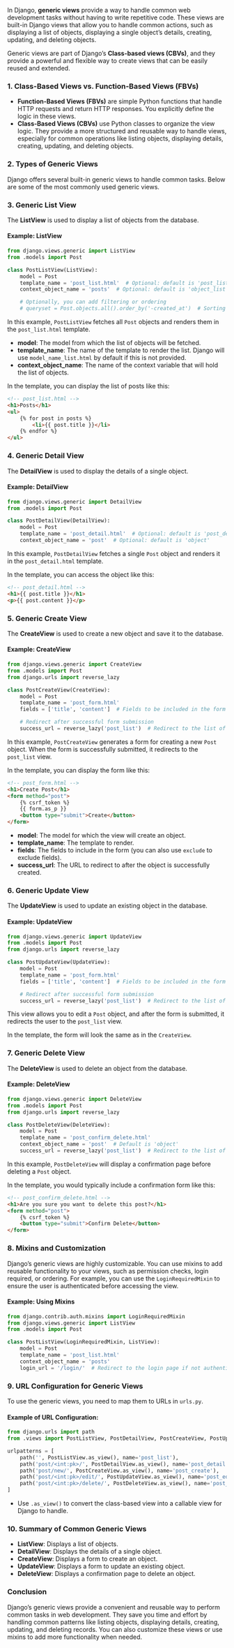 In Django, **generic views** provide a way to handle common web development tasks without having to write repetitive code. These views are built-in Django views that allow you to handle common actions, such as displaying a list of objects, displaying a single object’s details, creating, updating, and deleting objects.

Generic views are part of Django’s **Class-based views (CBVs)**, and they provide a powerful and flexible way to create views that can be easily reused and extended.

### 1. **Class-Based Views vs. Function-Based Views (FBVs)**
- **Function-Based Views (FBVs)** are simple Python functions that handle HTTP requests and return HTTP responses. You explicitly define the logic in these views.
- **Class-Based Views (CBVs)** use Python classes to organize the view logic. They provide a more structured and reusable way to handle views, especially for common operations like listing objects, displaying details, creating, updating, and deleting objects.

### 2. **Types of Generic Views**

Django offers several built-in generic views to handle common tasks. Below are some of the most commonly used generic views.

### 3. **Generic List View**
The **ListView** is used to display a list of objects from the database.

#### Example: ListView

```python
from django.views.generic import ListView
from .models import Post

class PostListView(ListView):
    model = Post
    template_name = 'post_list.html'  # Optional: default is 'post_list.html'
    context_object_name = 'posts'  # Optional: default is 'object_list'

    # Optionally, you can add filtering or ordering
    # queryset = Post.objects.all().order_by('-created_at')  # Sorting
```

In this example, `PostListView` fetches all `Post` objects and renders them in the `post_list.html` template.

- **model**: The model from which the list of objects will be fetched.
- **template_name**: The name of the template to render the list. Django will use `model_name_list.html` by default if this is not provided.
- **context_object_name**: The name of the context variable that will hold the list of objects.

In the template, you can display the list of posts like this:

```html
<!-- post_list.html -->
<h1>Posts</h1>
<ul>
    {% for post in posts %}
        <li>{{ post.title }}</li>
    {% endfor %}
</ul>
```

### 4. **Generic Detail View**
The **DetailView** is used to display the details of a single object.

#### Example: DetailView

```python
from django.views.generic import DetailView
from .models import Post

class PostDetailView(DetailView):
    model = Post
    template_name = 'post_detail.html'  # Optional: default is 'post_detail.html'
    context_object_name = 'post'  # Optional: default is 'object'
```

In this example, `PostDetailView` fetches a single `Post` object and renders it in the `post_detail.html` template.

In the template, you can access the object like this:

```html
<!-- post_detail.html -->
<h1>{{ post.title }}</h1>
<p>{{ post.content }}</p>
```

### 5. **Generic Create View**
The **CreateView** is used to create a new object and save it to the database.

#### Example: CreateView

```python
from django.views.generic import CreateView
from .models import Post
from django.urls import reverse_lazy

class PostCreateView(CreateView):
    model = Post
    template_name = 'post_form.html'
    fields = ['title', 'content']  # Fields to be included in the form

    # Redirect after successful form submission
    success_url = reverse_lazy('post_list')  # Redirect to the list of posts
```

In this example, `PostCreateView` generates a form for creating a new `Post` object. When the form is successfully submitted, it redirects to the `post_list` view.

In the template, you can display the form like this:

```html
<!-- post_form.html -->
<h1>Create Post</h1>
<form method="post">
    {% csrf_token %}
    {{ form.as_p }}
    <button type="submit">Create</button>
</form>
```

- **model**: The model for which the view will create an object.
- **template_name**: The template to render.
- **fields**: The fields to include in the form (you can also use `exclude` to exclude fields).
- **success_url**: The URL to redirect to after the object is successfully created.

### 6. **Generic Update View**
The **UpdateView** is used to update an existing object in the database.

#### Example: UpdateView

```python
from django.views.generic import UpdateView
from .models import Post
from django.urls import reverse_lazy

class PostUpdateView(UpdateView):
    model = Post
    template_name = 'post_form.html'
    fields = ['title', 'content']  # Fields to be included in the form

    # Redirect after successful form submission
    success_url = reverse_lazy('post_list')  # Redirect to the list of posts
```

This view allows you to edit a `Post` object, and after the form is submitted, it redirects the user to the `post_list` view.

In the template, the form will look the same as in the `CreateView`.

### 7. **Generic Delete View**
The **DeleteView** is used to delete an object from the database.

#### Example: DeleteView

```python
from django.views.generic import DeleteView
from .models import Post
from django.urls import reverse_lazy

class PostDeleteView(DeleteView):
    model = Post
    template_name = 'post_confirm_delete.html'
    context_object_name = 'post'  # Default is 'object'
    success_url = reverse_lazy('post_list')  # Redirect to the list of posts after deletion
```

In this example, `PostDeleteView` will display a confirmation page before deleting a `Post` object.

In the template, you would typically include a confirmation form like this:

```html
<!-- post_confirm_delete.html -->
<h1>Are you sure you want to delete this post?</h1>
<form method="post">
    {% csrf_token %}
    <button type="submit">Confirm Delete</button>
</form>
```

### 8. **Mixins and Customization**
Django’s generic views are highly customizable. You can use mixins to add reusable functionality to your views, such as permission checks, login required, or ordering. For example, you can use the `LoginRequiredMixin` to ensure the user is authenticated before accessing the view.

#### Example: Using Mixins

```python
from django.contrib.auth.mixins import LoginRequiredMixin
from django.views.generic import ListView
from .models import Post

class PostListView(LoginRequiredMixin, ListView):
    model = Post
    template_name = 'post_list.html'
    context_object_name = 'posts'
    login_url = '/login/'  # Redirect to the login page if not authenticated
```

### 9. **URL Configuration for Generic Views**
To use the generic views, you need to map them to URLs in `urls.py`.

#### Example of URL Configuration:

```python
from django.urls import path
from .views import PostListView, PostDetailView, PostCreateView, PostUpdateView, PostDeleteView

urlpatterns = [
    path('', PostListView.as_view(), name='post_list'),
    path('post/<int:pk>/', PostDetailView.as_view(), name='post_detail'),
    path('post/new/', PostCreateView.as_view(), name='post_create'),
    path('post/<int:pk>/edit/', PostUpdateView.as_view(), name='post_edit'),
    path('post/<int:pk>/delete/', PostDeleteView.as_view(), name='post_delete'),
]
```

- Use `.as_view()` to convert the class-based view into a callable view for Django to handle.

### 10. **Summary of Common Generic Views**

- **ListView**: Displays a list of objects.
- **DetailView**: Displays the details of a single object.
- **CreateView**: Displays a form to create an object.
- **UpdateView**: Displays a form to update an existing object.
- **DeleteView**: Displays a confirmation page to delete an object.

### Conclusion

Django’s generic views provide a convenient and reusable way to perform common tasks in web development. They save you time and effort by handling common patterns like listing objects, displaying details, creating, updating, and deleting records. You can also customize these views or use mixins to add more functionality when needed.

